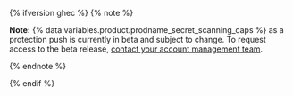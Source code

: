 {% ifversion ghec %}
{% note %}

**Note:** {% data variables.product.prodname_secret_scanning_caps %} as a protection push is currently in beta and subject to change. To request access to the beta release, [contact your account management team](https://github.com/enterprise/contact).

{% endnote %}

{% endif %}